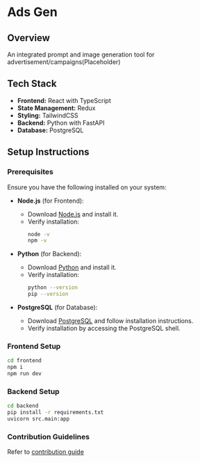 # Ads Gen

## Overview

An integrated prompt and image generation tool for advertisement/campaigns(Placeholder)

## Tech Stack

- **Frontend:** React with TypeScript
- **State Management:** Redux
- **Styling:** TailwindCSS
- **Backend:** Python with FastAPI
- **Database:** PostgreSQL

## Setup Instructions

### Prerequisites

Ensure you have the following installed on your system:

- **Node.js** (for Frontend):
  - Download [Node.js](https://nodejs.org/) and install it.
  - Verify installation:
    ```bash
    node -v
    npm -v
    ```

- **Python** (for Backend):
  - Download [Python](https://www.python.org/downloads/) and install it.
  - Verify installation:
    ```bash
    python --version
    pip --version
    ```

- **PostgreSQL** (for Database):
  - Download [PostgreSQL](https://www.postgresql.org/download/) and follow installation instructions.
  - Verify installation by accessing the PostgreSQL shell.

### Frontend Setup

   ```bash
   cd frontend
   npm i
   npm run dev
   ```

### Backend Setup

   ```bash
   cd backend
   pip install -r requirements.txt
   uvicorn src.main:app
   ```
### Contribution Guidelines

Refer to [contribution guide](CONTRIBUTING.md)